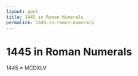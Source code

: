 ```yaml
---
layout: post
title: 1445 in Roman Numerals
permalink: 1445-in-roman-numerals
---
```


# 1445 in Roman Numerals

1445 = MCDXLV

